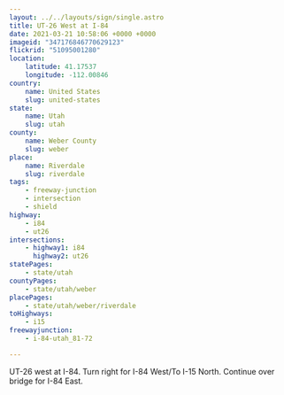 ```yaml
---
layout: ../../layouts/sign/single.astro
title: UT-26 West at I-84
date: 2021-03-21 10:58:06 +0000 +0000
imageid: "347176846770629123"
flickrid: "51095001280"
location:
    latitude: 41.17537
    longitude: -112.00846
country:
    name: United States
    slug: united-states
state:
    name: Utah
    slug: utah
county:
    name: Weber County
    slug: weber
place:
    name: Riverdale
    slug: riverdale
tags:
    - freeway-junction
    - intersection
    - shield
highway:
    - i84
    - ut26
intersections:
    - highway1: i84
      highway2: ut26
statePages:
    - state/utah
countyPages:
    - state/utah/weber
placePages:
    - state/utah/weber/riverdale
toHighways:
    - i15
freewayjunction:
    - i-84-utah_81-72

---
```

UT-26 west at I-84.  Turn right for I-84 West/To I-15 North.  Continue over bridge for I-84 East.